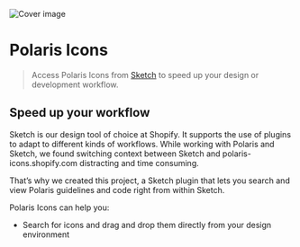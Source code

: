 ![Cover image](https://dnl.rs/s/k91cx2x.png)

# Polaris Icons

> Access Polaris Icons from [Sketch](https://sketchapp.com/) to speed up your design or development workflow.

## Speed up your workflow

Sketch is our design tool of choice at Shopify. It supports the use of plugins to adapt to different kinds of workflows. While working with Polaris and Sketch, we found switching context between Sketch and polaris-icons.shopify.com distracting and time consuming.

That’s why we created this project, a Sketch plugin that lets you search and view Polaris guidelines and code right from within Sketch.

Polaris Icons can help you:

- Search for icons and drag and drop them directly from your design environment
